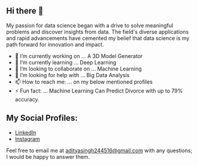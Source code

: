 ## Hi there 👋


My passion for data science began with a drive to solve meaningful problems and discover insights from data. The field's diverse applications and rapid advancements have cemented my belief that data science is my path forward for innovation and impact.


- 🔭 I’m currently working on ... A 3D Model Generator
- 🌱 I’m currently learning ... Deep Learning
- 👯 I’m looking to collaborate on ... Machine Learning
- 🤔 I’m looking for help with ... Big Data Analysis
- 📫 How to reach me: ... on my below mentioned profiles
- ⚡ Fun fact: ... Machine Learning Can Predict Divorce with up to 79% accuracy.

## My Social Profiles:
<ul>
  <li><a href="https://www.linkedin.com/in/aditya-singh-57aa86216/">LinkedIn</a></li>
  <li><a href="https://www.instagram.com/aditya.singh51/">Instagram</a></li>
</ul>

Feel free to email me at adityasingh244516@gmail.com with any questions; I would be happy to answer them.
